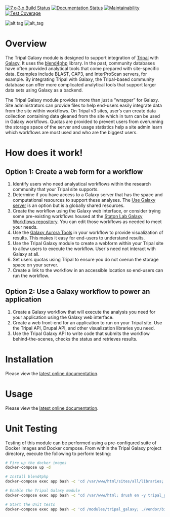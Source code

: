 [![7.x-3.x Build Status](https://travis-ci.org/tripal/tripal_galaxy.svg?branch=7.x-1.x)](https://travis-ci.org/tripal/tripal_galaxy)
[![Documentation Status](https://readthedocs.org/projects/tripal_galaxy/badge/?version=latest)](https://tripal-galaxy.readthedocs.io/en/latest/?badge=latest)
[![Maintainability](https://api.codeclimate.com/v1/badges/d96b8ae3505c31c48d31/maintainability)](https://codeclimate.com/github/tripal/tripal_galaxy/maintainability)
[![Test Coverage](https://api.codeclimate.com/v1/badges/d96b8ae3505c31c48d31/test_coverage)](https://codeclimate.com/github/tripal/tripal_galaxy/test_coverage)

![alt tag](https://raw.githubusercontent.com/tripal/tripal/7.x-3.x/tripal/theme/images/tripal_logo.png)
![alt_tag](https://galaxyproject.org/images/galaxy-logos/galaxy_logo_25percent.png)


# Overview
The Tripal Galaxy module is designed to support integration of [Tripal](http://tripal.info) with [Galaxy](https://galaxyproject.org/). It uses the [blend4php](https://github.com/galaxyproject/blend4php) library. In the past, community databases have often provided analytical tools that come prepared with site-specific data. Examples include BLAST, CAP3, and InterProScan servers, for example. By integrating Tripal with Galaxy, the Tripal-based community database can offer more complicated analytical tools that support larger data sets using Galaxy as a backend. 

The Tripal Galaxy module provides more than just a “wrapper” for Galaxy. Site administrators can provide files to help end-users easily integrate data from the site within workflows. On Tripal v3 sites, user’s can create data collection containing data gleaned from the site which in turn can be used in Galaxy workflows. Quotas are provided to prevent users from overunning the storage space of the server and usage statistics help a site admin learn which workflows are most used and who are the biggest users.

# How does it work!
## Option 1: Create a web form for a workflow
1. Identify users who need analyatical workflows within the research community that your Tripal site supports.
2. Determine if you have access to a Galaxy server that has the space and computational resources to support these analyses. The [Use Galaxy server](https://usegalaxy.org/) is an option but is a globally shared resources.
3. Create the workflow using the Galaxy web interface, or consider trying some pre-existing workflows housed at the [Staton Lab Galaxy Workflows repository](https://github.com/statonlab/galaxy-workflows).   You can edit those workflows as needed to meet your needs.
4. Use the [Galaxy Aurora Tools](https://github.com/statonlab/aurora-galaxy-tools) in your workflow to provide visualization of results. This makes it easy for end-users to understand results.
5. Use the Tripal Galaxy module to create a webform within your Tripal site to allow users to execute the workflow.  User's need not interact with Galaxy at all.
6. Set users quotas using Tripal to ensure you do not overun the storage space on your server.
7. Create a link to the workflow in an accessible location so end-users can run the workflow.

## Option 2: Use a Galaxy workflow to power an application
1. Create a Galaxy workflow that will execute the analysis you need for your application using the Galaxy web interface.
2. Create a web front-end for an application to run on your Tripal site.  Use the Tripal API, Drupal API, and other visualization libraries you need.
3. Use the Tripal Galaxy API to write code that submits the workflow behind-the-scenes, checks the status and retrieves results.

# Installation
Please view the [latest online documentation](https://tripal-galaxy.readthedocs.io/en/latest/).

# Usage
Please view the [latest online documentation](https://tripal-galaxy.readthedocs.io/en/latest/).

# Unit Testing
Testing of this module can be performed using a pre-configured suite of Docker images and Docker compose. From within the Tripal Galaxy project directory, execute the following to perform testing:

```bash
# Fire up the docker images
docker-compose up -d

# Install blend4php
docker-compose exec app bash -c 'cd /var/www/html/sites/all/libraries; git clone https://github.com/galaxyproject/blend4php.git'

# Enable the Tripal Galaxy module
docker-compose exec app bash -c "cd /var/www/html; drush en -y tripal_galaxy"

# Start the Unit tests
docker-compose exec app bash -c 'cd /modules/tripal_galaxy; ./vendor/bin/phpunit'
```
